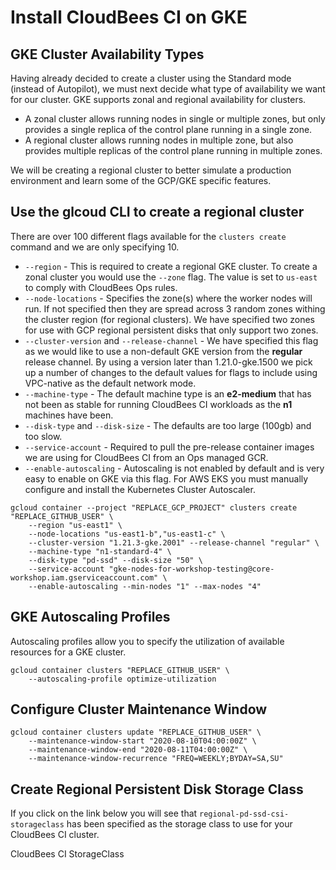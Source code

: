 # Install CloudBees CI on GKE

## GKE Cluster Availability Types

Having already decided to create a cluster using the Standard mode (instead of Autopilot), we must next decide what type of availability we want for our cluster. GKE supports zonal and regional availability for clusters. 

- A zonal cluster allows running nodes in single or multiple zones, but only provides a single replica of the control plane running in a single zone.
- A regional cluster allows running nodes in multiple zone, but also provides multiple replicas of the control plane running in multiple zones.

We will be creating a regional cluster to better simulate a production environment and learn some of the GCP/GKE specific features.

## Use the glcoud CLI to create a regional cluster

There are over 100 different flags available for the `clusters create` command and we are only specifying 10.

- `--region` - This is required to create a regional GKE cluster. To create a zonal cluster you would use the `--zone` flag. The value is set to `us-east` to comply with CloudBees Ops rules.
- `--node-locations` - Specifies the zone(s) where the worker nodes will run. If not specified then they are spread across 3 random zones withing the cluster region (for regional clusters). We have specified two zones for use with GCP regional persistent disks that only support two zones.
- `--cluster-version` and `--release-channel` - We have specified this flag as we would like to use a non-default GKE version from the **regular** release channel. By using a version later than 1.21.0-gke.1500 we pick up a number of changes to the default values for flags to include using VPC-native as the default network mode.
- `--machine-type` - The default machine type is an **e2-medium** that has not been as stable for running CloudBees CI workloads as the **n1** machines have been.
- `--disk-type` and `--disk-size` - The defaults are too large (100gb) and too slow.
- `--service-account` - Required to pull the pre-release container images we are using for CloudBees CI from an Ops managed GCR.
- `--enable-autoscaling` - Autoscaling is not enabled by default and is very easy to enable on GKE via this flag. For AWS EKS you must manually configure and install the Kubernetes Cluster Autoscaler. 

```bsh
gcloud container --project "REPLACE_GCP_PROJECT" clusters create "REPLACE_GITHUB_USER" \
    --region "us-east1" \
    --node-locations "us-east1-b","us-east1-c" \
    --cluster-version "1.21.3-gke.2001" --release-channel "regular" \
    --machine-type "n1-standard-4" \
    --disk-type "pd-ssd" --disk-size "50" \
    --service-account "gke-nodes-for-workshop-testing@core-workshop.iam.gserviceaccount.com" \
    --enable-autoscaling --min-nodes "1" --max-nodes "4"
```

## GKE Autoscaling Profiles

Autoscaling profiles allow you to specify the utilization of available resources for a GKE cluster.

```bsh
gcloud container clusters "REPLACE_GITHUB_USER" \
    --autoscaling-profile optimize-utilization
```

## Configure Cluster Maintenance Window


```bsh
gcloud container clusters update "REPLACE_GITHUB_USER" \
    --maintenance-window-start "2020-08-10T04:00:00Z" \
    --maintenance-window-end "2020-08-11T04:00:00Z" \
    --maintenance-window-recurrence "FREQ=WEEKLY;BYDAY=SA,SU"
```

## Create Regional Persistent Disk Storage Class

If you click on the link below you will see that `regional-pd-ssd-csi-storageclass` has been specified as the storage class to use for your CloudBees CI cluster.

<walkthrough-editor-select-line filePath="cloudbees-ci-k8s-cloudshell-tutorials/helm/cbci-values.yml" startLine="268" endLine="268">CloudBees CI StorageClass</walkthrough-editor-select-line>